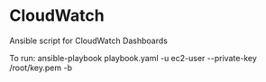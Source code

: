 # CloudWatch
Ansible script for CloudWatch Dashboards

To run: ansible-playbook playbook.yaml -u ec2-user --private-key /root/key.pem -b
